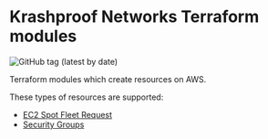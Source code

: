 # Krashproof Networks Terraform modules

![GitHub tag (latest by date)](https://img.shields.io/github/v/tag/krashproof/terraform-modules)


Terraform modules which create resources on AWS.

These types of resources are supported:

* [EC2 Spot Fleet Request](https://registry.terraform.io/providers/hashicorp/aws/latest/docs/resources/spot_fleet_request)
* [Security Groups](https://registry.terraform.io/providers/hashicorp/aws/latest/docs/resources/security_group)
